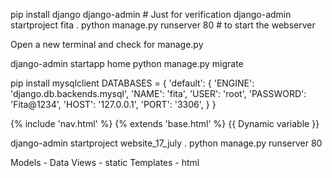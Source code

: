 pip install django
django-admin # Just for verification
django-admin startproject fita .
python manage.py runserver 80 # to start the webserver

Open a new terminal and check for manage.py

django-admin startapp home
python manage.py migrate

pip install mysqlclient
DATABASES = {
    'default': {
        'ENGINE': 'django.db.backends.mysql',
        'NAME': 'fita',
        'USER': 'root',
        'PASSWORD': 'Fita@1234',
        'HOST': '127.0.0.1',
        'PORT': '3306',
    }
}

{% include 'nav.html' %}
{% extends 'base.html' %}
{{
    Dynamic variable
}}

django-admin startproject website_17_july .
python manage.py runserver 80

Models    - Data
Views     - static 
Templates - html
